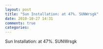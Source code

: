 ```yaml
---
layout: post
title: "Sun Installation: at 47%. SUNWrsgk"
date: 2010-10-27 14:31
comments: true
categories: 
---
```


Sun Installation: at 47%. SUNWrsgk

